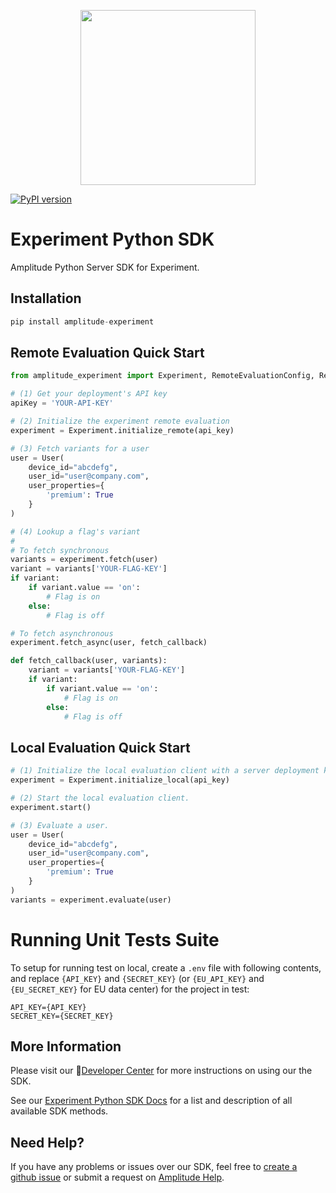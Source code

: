<p align="center">
  <a href="https://amplitude.com" target="_blank" align="center">
    <img src="https://static.amplitude.com/lightning/46c85bfd91905de8047f1ee65c7c93d6fa9ee6ea/static/media/amplitude-logo-with-text.4fb9e463.svg" width="280">
  </a>
  <br />
</p>

[![PyPI version](https://badge.fury.io/py/amplitude-experiment.svg)](https://badge.fury.io/py/amplitude-experiment)

# Experiment Python SDK
Amplitude Python Server SDK for Experiment.

## Installation
```python
pip install amplitude-experiment
```

## Remote Evaluation Quick Start
```python
from amplitude_experiment import Experiment, RemoteEvaluationConfig, RemoteEvaluationClient, User

# (1) Get your deployment's API key
apiKey = 'YOUR-API-KEY'

# (2) Initialize the experiment remote evaluation
experiment = Experiment.initialize_remote(api_key)

# (3) Fetch variants for a user
user = User(
    device_id="abcdefg",
    user_id="user@company.com",
    user_properties={
        'premium': True
    }
)

# (4) Lookup a flag's variant
#
# To fetch synchronous
variants = experiment.fetch(user)
variant = variants['YOUR-FLAG-KEY']
if variant:
    if variant.value == 'on':
        # Flag is on
    else:
        # Flag is off

# To fetch asynchronous
experiment.fetch_async(user, fetch_callback)

def fetch_callback(user, variants):
    variant = variants['YOUR-FLAG-KEY']
    if variant:
        if variant.value == 'on':
            # Flag is on
        else:
            # Flag is off

```

## Local Evaluation Quick Start
```python
# (1) Initialize the local evaluation client with a server deployment key.
experiment = Experiment.initialize_local(api_key)

# (2) Start the local evaluation client.
experiment.start()

# (3) Evaluate a user.
user = User(
    device_id="abcdefg",
    user_id="user@company.com",
    user_properties={
        'premium': True
    }
)
variants = experiment.evaluate(user)
```

# Running Unit Tests Suite
To setup for running test on local, create a `.env` file with following
contents, and replace `{API_KEY}` and `{SECRET_KEY}` (or `{EU_API_KEY}` and `{EU_SECRET_KEY}` for EU data center) for the project in test:

```
API_KEY={API_KEY}
SECRET_KEY={SECRET_KEY}
```

## More Information
Please visit our :100:[Developer Center](https://www.docs.developers.amplitude.com/experiment/sdks/python-sdk/) for more instructions on using our the SDK.

See our [Experiment Python SDK Docs](https://amplitude.github.io/experiment-python-server/) for a list and description of all available SDK methods.

## Need Help?
If you have any problems or issues over our SDK, feel free to [create a github issue](https://github.com/amplitude/experiments-python-server/issues/new) or submit a request on [Amplitude Help](https://help.amplitude.com/hc/en-us/requests/new).
